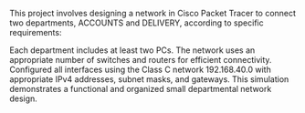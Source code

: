 This project involves designing a network in Cisco Packet Tracer to connect two departments, ACCOUNTS and DELIVERY, according to specific requirements:

Each department includes at least two PCs.
The network uses an appropriate number of switches and routers for efficient connectivity.
Configured all interfaces using the Class C network 192.168.40.0 with appropriate IPv4 addresses, subnet masks, and gateways.
This simulation demonstrates a functional and organized small departmental network design.
